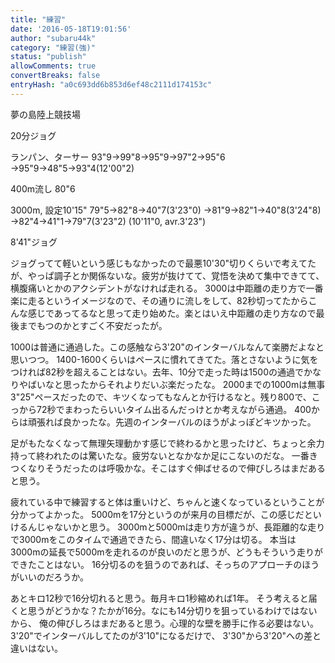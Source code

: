 ```yaml
---
title: "練習"
date: '2016-05-18T19:01:56'
author: "subaru44k"
category: "練習(強)"
status: "publish"
allowComments: true
convertBreaks: false
entryHash: "a0c693dd6b853d6ef48c2111d174153c"
---
```

夢の島陸上競技場

20分ジョグ

ランパン、ターサー
93"9→99"8→95"9→97"2→95"6
→95"9→48"5→93"4(12'00"2)

400m流し
80"6

3000m, 設定10'15"
79"5→82"8→40"7(3'23"0)
→81"9→82"1→40"8(3'24"8)
→82"4→41"1→79"7(3'23"2)
(10'11"0, avr.3'23")

8'41"ジョグ

ジョグってて軽いという感じもなかったので最悪10'30"切りくらいで考えてたが、やっぱ調子とか関係ないな。疲労が抜けてて、覚悟を決めて集中できてて、横腹痛いとかのアクシデントがなければ走れる。
3000は中距離の走り方で一番楽に走るというイメージなので、その通りに流しをして、82秒切ってたからこんな感じであってるなと思って走り始めた。楽とはいえ中距離の走り方なので最後までもつのかとすごく不安だったが。

1000は普通に通過した。この感触なら3'20"のインターバルなんて楽勝だよなと思いつつ。
1400-1600くらいはペースに慣れてきてた。落とさないように気をつければ82秒を超えることはない。去年、10分で走った時は1500の通過でかなりやばいなと思ったからそれよりだいぶ楽だったな。
2000までの1000mは無事3"25"ペースだったので、キツくなってもなんとか行けるなと。残り800で、こっから72秒でまわったらいいタイム出るんだっけとか考えながら通過。
400からは頑張れば良かったな。先週のインターバルのほうがよっぽどキツかった。

足がもたなくなって無理矢理動かす感じで終わるかと思ったけど、ちょっと余力持って終われたのは驚いたな。疲労ないとなかなか足にこないのだな。
一番きつくなりそうだったのは呼吸かな。そこはすぐ伸ばせるので伸びしろはまだあると思う。

疲れている中で練習すると体は重いけど、ちゃんと速くなっているということが分かってよかった。
5000mを17分というのが来月の目標だが、この感じだといけるんじゃないかと思う。
3000mと5000mは走り方が違うが、長距離的な走りで3000mをこのタイムで通過できたら、間違いなく17分は切る。
本当は3000mの延長で5000mを走れるのが良いのだと思うが、どうもそういう走りができたことはない。
16分切るのを狙うのであれば、そっちのアプローチのほうがいいのだろうか。

あとキロ12秒で16分切れると思う。毎月キロ1秒縮めれば1年。
そう考えると届くと思うがどうかな？たかが16分。なにも14分切りを狙っているわけではないから、
俺の伸びしろはまだあると思う。心理的な壁を勝手に作る必要はない。3'20"でインターバルしてたのが3'10"になるだけで、
3'30"から3'20"への差と違いはない。
